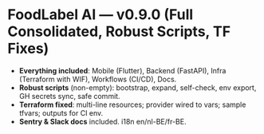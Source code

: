 # FoodLabel AI — v0.9.0 (Full Consolidated, Robust Scripts, TF Fixes)

- **Everything included**: Mobile (Flutter), Backend (FastAPI), Infra (Terraform with WIF), Workflows (CI/CD), Docs.
- **Robust scripts** (non-empty): bootstrap, expand, self-check, env export, GH secrets sync, safe commit.
- **Terraform fixed**: multi-line resources; provider wired to vars; sample tfvars; outputs for CI env.
- **Sentry & Slack docs** included. i18n en/nl-BE/fr-BE.
